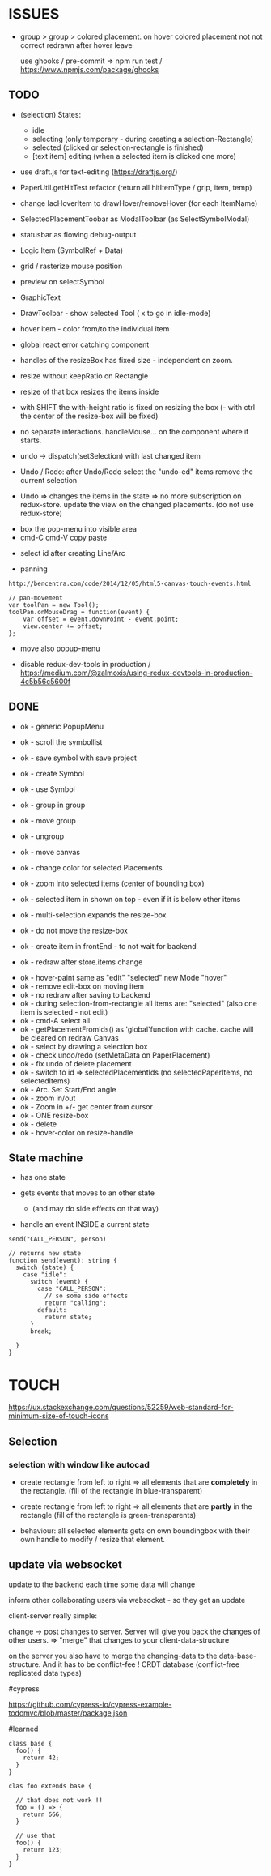 # ISSUES

- group > group > colored placement. on hover colored placement not not correct redrawn after hover leave

  use ghooks / pre-commit => npm run test / https://www.npmjs.com/package/ghooks

## TODO

- (selection) States:

  - idle
  - selecting (only temporary - during creating a selection-Rectangle)
  - selected (clicked or selection-rectangle is finished)
  - [text item] editing (when a selected item is clicked one more)

- use draft.js for text-editing (https://draftjs.org/)
- PaperUtil.getHitTest refactor (return all hitItemType / grip, item, temp)
- change IacHoverItem to drawHover/removeHover (for each ItemName)
- SelectedPlacementToobar as ModalToolbar (as SelectSymbolModal)
- statusbar as flowing debug-output
- Logic Item (SymbolRef + Data)
- grid / rasterize mouse position
- preview on selectSymbol
- GraphicText
- DrawToolbar - show selected Tool ( x to go in idle-mode)
- hover item - color from/to the individual item
- global react error catching component

- handles of the resizeBox has fixed size - independent on zoom.
- resize without keepRatio on Rectangle

* resize of that box resizes the items inside
* with SHIFT the with-height ratio is fixed on resizing the box
  (- with ctrl the center of the resize-box will be fixed)

* no separate interactions.
  handleMouse... on the component where it starts.
* undo -> dispatch(setSelection) with last changed item

- Undo / Redo: after Undo/Redo select the "undo-ed" items
  remove the current selection

- Undo => changes the items in the state => no more subscription on redux-store.
  update the view on the changed placements. (do not use redux-store)

* box the pop-menu into visible area
* cmd-C cmd-V copy paste

- select id after creating Line/Arc

* panning

```
http://bencentra.com/code/2014/12/05/html5-canvas-touch-events.html

// pan-movement
var toolPan = new Tool();
toolPan.onMouseDrag = function(event) {
    var offset = event.downPoint - event.point;
    view.center += offset;
};

```

- move also popup-menu

- disable redux-dev-tools in production / https://medium.com/@zalmoxis/using-redux-devtools-in-production-4c5b56c5600f

## DONE

- ok - generic PopupMenu
- ok - scroll the symbollist

- ok - save symbol with save project

- ok - create Symbol
- ok - use Symbol

- ok - group in group

- ok - move group
- ok - ungroup
- ok - move canvas
- ok - change color for selected Placements
- ok - zoom into selected items (center of bounding box)

- ok - selected item in shown on top - even if it is below other items

- ok - multi-selection expands the resize-box

- ok - do not move the resize-box
- ok - create item in frontEnd - to not wait for backend
- ok - redraw after store.items change

* ok - hover-paint same as "edit" "selected" new Mode "hover"
* ok - remove edit-box on moving item
* ok - no redraw after saving to backend
* ok - during selection-from-rectangle all items are: "selected" (also one item is selected - not edit)
* ok - cmd-A select all
* ok - getPlacementFromIds() as 'global'function with cache. cache will be cleared on redraw Canvas
* ok - select by drawing a selection box
* ok - check undo/redo (setMetaData on PaperPlacement)
* ok - fix undo of delete placement
* ok - switch to id => selectedPlacementIds (no selectedPaperItems, no selectedItems)
* ok - Arc. Set Start/End angle
* ok - zoom in/out
* ok - Zoom in +/- get center from cursor
* ok - ONE resize-box
* ok - delete
* ok - hover-color on resize-handle

## State machine

- has one state
- gets events that moves to an other state

  - (and may do side effects on that way)

- handle an event INSIDE a current state

```
send("CALL_PERSON", person)

// returns new state
function send(event): string {
  switch (state) {
    case "idle":
      switch (event) {
        case "CALL_PERSON":
          // so some side effects
          return "calling";
        default:
          return state;
      }
      break;

  }
}
```

# TOUCH

https://ux.stackexchange.com/questions/52259/web-standard-for-minimum-size-of-touch-icons

## Selection

### selection with window like autocad

- create rectangle from left to right => all elements that are **completely** in the rectangle. (fill of the rectangle in blue-transparent)

- create rectangle from left to right => all elements that are **partly** in the rectangle (fill of the rectangle is green-transparents)

- behaviour: all selected elements gets on own boundingbox with their own handle to modify / resize that element.

## update via websocket

update to the backend each time some data will change

inform other collaborating users via websocket - so they get an update

client-server really simple:

change -> post changes to server. Server will give you back the changes of other users.
=> "merge" that changes to your client-data-structure

on the server you also have to merge the changing-data to the data-base-structure.
And it has to be conflict-fee ! CRDT database (conflict-free replicated data types)

#cypress

https://github.com/cypress-io/cypress-example-todomvc/blob/master/package.json

#learned

```
class base {
  foo() {
    return 42;
  }
}

clas foo extends base {

  // that does not work !!
  foo = () => {
    return 666;
  }

  // use that
  foo() {
    return 123;
  }
}
```
